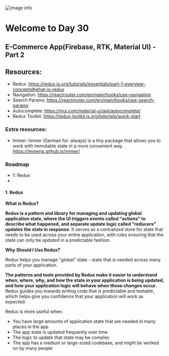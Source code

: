 ![image info](./welcome-day-30.png)

# Welcome to Day 30

## **E-Commerce App(Firebase, RTK, Material UI) - Part 2**

## Resources:

- Redux: https://redux.js.org/tutorials/essentials/part-1-overview-concepts#what-is-redux
- Navigation: https://reactrouter.com/en/main/hooks/use-navigation
- Search Params: https://reactrouter.com/en/main/hooks/use-search-params
- Autocomplete: https://mui.com/material-ui/api/autocomplete/
- Redux Toolkit: https://redux-toolkit.js.org/tutorials/quick-start

### Extra resources:

- Immer: Immer (German for: always) is a tiny package that allows you to work with immutable state in a more convenient way. https://immerjs.github.io/immer/ 

### Roadmap

- 1: Redux
- 

#### 1. Redux

**What is Redux?**

**Redux is a pattern and library for managing and updating global application state, where the UI triggers events called "actions" to describe what happened, and separate update logic called "reducers" updates the state in response**. It serves as a centralized store for state that needs to be used across your entire application, with rules ensuring that the state can only be updated in a predictable fashion.

**Why Should I Use Redux?**

Redux helps you manage "global" state - state that is needed across many parts of your application.

**The patterns and tools provided by Redux make it easier to understand when, where, why, and how the state in your application is being updated, and how your application logic will behave when those changes occur**. Redux guides you towards writing code that is predictable and testable, which helps give you confidence that your application will work as expected.

Redux is more useful when:

- You have large amounts of application state that are needed in many places in the app
- The app state is updated frequently over time
- The logic to update that state may be complex
- The app has a medium or large-sized codebase, and might be worked on by many people
